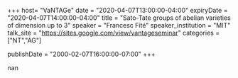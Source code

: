 +++
  host= "VaNTAGe"
  date = "2020-04-07T13:00:00-04:00"
  expiryDate = "2020-04-07T14:00:00-04:00"
  title = "Sato-Tate groups of abelian varieties of dimension up to 3"
  speaker = "Francesc Fité"
  speaker_institution = "MIT"
  talk_site = "https://sites.google.com/view/vantageseminar"
  categories = ["NT","AG"]

  publishDate = "2000-02-07T16:00:00-07:00"
+++

nan